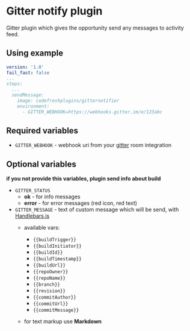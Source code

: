 # Gitter notify plugin

Gitter plugin which gives the opportunity send any messages to activity feed.

## Using example

```yaml
version: '1.0'
fail_fast: false
...
steps:
  ...
  sendMessage:
    image: codefreshplugins/gitternotifier
    environment:
      - GITTER_WEBHOOK=https://webhooks.gitter.im/e/123abc
```

## Required variables

- `GITTER_WEBHOOK` - webhook uri from  your [gitter](https://gitter.im) room integration

## Optional variables

**if you not provide this variables, plugin send info about build**

- `GITTER_STATUS`
  - **ok** - for info messages
  - **error** - for error messages (red icon, red text)
- `GITTER_MESSAGE` - text of custom message which will be send, with [Handlebars.js](https://github.com/wycats/handlebars.js/) 
  - available vars:
      - `{{buildTrigger}}` 
      - `{{buildInitiator}}`  
      - `{{buildId}}` 
      - `{{buildTimestamp}}`  
      - `{{buildUrl}}` 
      - `{{repoOwner}}`  
      - `{{repoName}}`  
      - `{{branch}}` 
      - `{{revision}}` 
      - `{{commitAuthor}}` 
      - `{{commitUrl}}` 
      - `{{commitMessage}}`  
  
  - for text markup use **Markdown**
